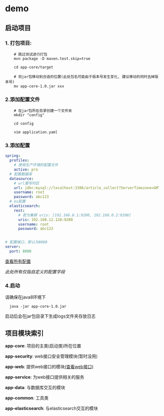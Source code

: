 # demo

## 启动项目
### 1. 打包项目: 
```shell
    # 跳过测试进行打包
    mvn package -D maven.test.skip=true
    
    cd app-core/target
    
    # 将jar包移动到合适的位置(此处包名可能由于版本号发生变化, 建议移动的同时去掉版本号)
    mv app-core-1.0.jar xxx
```
### 2.添加配置文件
```shell
    # 在jar包所在目录创建一个文件夹
    mkdir "config"
    
    cd config
    
    vim application.yaml
```
### 3.添加配置
```yaml
spring:
  profiles:
    # 使用生产环境的配置文件
    active: pro
  # 配置数据库
  datasource:
    # url要写时区
    url: jdbc:mysql://localhost:3306/article_collect?ServerTimezone=GMT%2B8
    username: root
    password: abc123
  # es配置
  elasticsearch:
    rest:
      # 若为集群 uris: [192.168.0.1:9200, 192.168.0.2:9200]
      uris: 192.168.12.128:9200
      username: root
      password: abc123
      

# 配置端口，默认为8080
server:
  port: 8080
```
[查看所有配置](app-core/README.md)

*此处所有仅指自定义的配置字段*

### 4.启动
请确保在java8环境下
```shell
  java -jar app-core-1.0.jar
```
启动后会在jar包目录下生成logs文件夹存放日志


## 项目模块索引
**app-core**: 项目的主类(启动类)所在位置

**app-security**: web接口安全管理模块(暂时没用)

**app-web**: 提供web接口的模块[(查看web接口)](app-web/README.md)

**app-service**: 为web接口提供相关的服务

**app-data**: 与数据库交互的模块

**app-common**: 工具类

**app-elasticsearch**: 与elasticsearch交互的模块

